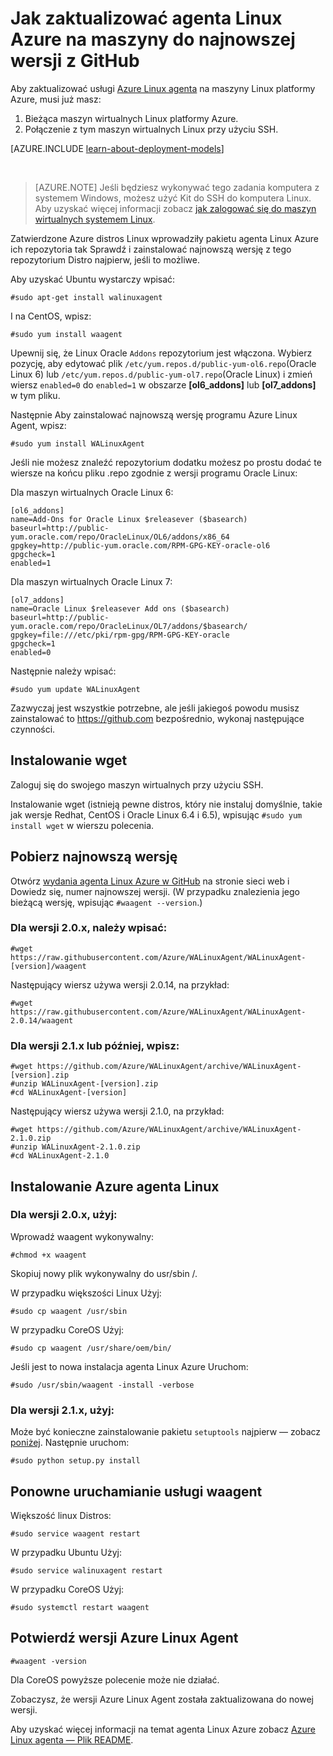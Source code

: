 <properties
    pageTitle="Aktualizowanie Azure agenta Linux z GitHub | Microsoft Azure"
    description="Dowiedz się, jak update Azure Linux Agent dla swojego maszyn wirtualnych Linux platformy Azure do wersji lateset z Github"
    services="virtual-machines-linux"
    documentationCenter=""
    authors="SuperScottz"
    manager="timlt"
    editor=""
    tags="azure-resource-manager,azure-service-management"/>

<tags
    ms.service="virtual-machines-linux"
    ms.workload="infrastructure-services"
    ms.tgt_pltfrm="vm-linux"
    ms.devlang="na"
    ms.topic="article"
    ms.date="12/14/2015"
    ms.author="mingzhan"/>


# <a name="how-to-update-the-azure-linux-agent-on-a-vm-to-the-latest-version-from-github"></a>Jak zaktualizować agenta Linux Azure na maszyny do najnowszej wersji z GitHub

Aby zaktualizować usługi [Azure Linux agenta](https://github.com/Azure/WALinuxAgent) na maszyny Linux platformy Azure, musi już masz:

1. Bieżąca maszyn wirtualnych Linux platformy Azure.
2. Połączenie z tym maszyn wirtualnych Linux przy użyciu SSH.

[AZURE.INCLUDE [learn-about-deployment-models](../../includes/learn-about-deployment-models-both-include.md)]

<br>

> [AZURE.NOTE] Jeśli będziesz wykonywać tego zadania komputera z systemem Windows, możesz użyć Kit do SSH do komputera Linux. Aby uzyskać więcej informacji zobacz [jak zalogować się do maszyn wirtualnych systemem Linux](virtual-machines-linux-mac-create-ssh-keys.md).

Zatwierdzone Azure distros Linux wprowadziły pakietu agenta Linux Azure ich repozytoria tak Sprawdź i zainstalować najnowszą wersję z tego repozytorium Distro najpierw, jeśli to możliwe.  

Aby uzyskać Ubuntu wystarczy wpisać:

    #sudo apt-get install walinuxagent

I na CentOS, wpisz:

    #sudo yum install waagent


Upewnij się, że Linux Oracle `Addons` repozytorium jest włączona. Wybierz pozycję, aby edytować plik `/etc/yum.repos.d/public-yum-ol6.repo`(Oracle Linux 6) lub `/etc/yum.repos.d/public-yum-ol7.repo`(Oracle Linux) i zmień wiersz `enabled=0` do `enabled=1` w obszarze **[ol6_addons]** lub **[ol7_addons]** w tym pliku.

Następnie Aby zainstalować najnowszą wersję programu Azure Linux Agent, wpisz:


    #sudo yum install WALinuxAgent

Jeśli nie możesz znaleźć repozytorium dodatku możesz po prostu dodać te wiersze na końcu pliku .repo zgodnie z wersji programu Oracle Linux:

Dla maszyn wirtualnych Oracle Linux 6:

    [ol6_addons]
    name=Add-Ons for Oracle Linux $releasever ($basearch)
    baseurl=http://public-yum.oracle.com/repo/OracleLinux/OL6/addons/x86_64
    gpgkey=http://public-yum.oracle.com/RPM-GPG-KEY-oracle-ol6
    gpgcheck=1
    enabled=1

Dla maszyn wirtualnych Oracle Linux 7:

    [ol7_addons]
    name=Oracle Linux $releasever Add ons ($basearch)
    baseurl=http://public-yum.oracle.com/repo/OracleLinux/OL7/addons/$basearch/
    gpgkey=file:///etc/pki/rpm-gpg/RPM-GPG-KEY-oracle
    gpgcheck=1
    enabled=0

Następnie należy wpisać:

    #sudo yum update WALinuxAgent

Zazwyczaj jest wszystkie potrzebne, ale jeśli jakiegoś powodu musisz zainstalować to https://github.com bezpośrednio, wykonaj następujące czynności.


## <a name="install-wget"></a>Instalowanie wget

Zaloguj się do swojego maszyn wirtualnych przy użyciu SSH.

Instalowanie wget (istnieją pewne distros, który nie instaluj domyślnie, takie jak wersje Redhat, CentOS i Oracle Linux 6.4 i 6.5), wpisując `#sudo yum install wget` w wierszu polecenia.


## <a name="download-the-latest-version"></a>Pobierz najnowszą wersję

Otwórz [wydania agenta Linux Azure w GitHub](https://github.com/Azure/WALinuxAgent/releases) na stronie sieci web i Dowiedz się, numer najnowszej wersji. (W przypadku znalezienia jego bieżącą wersję, wpisując `#waagent --version`.)

### <a name="for-version-20x-type"></a>Dla wersji 2.0.x, należy wpisać:

    #wget https://raw.githubusercontent.com/Azure/WALinuxAgent/WALinuxAgent-[version]/waagent  

   Następujący wiersz używa wersji 2.0.14, na przykład:

    #wget https://raw.githubusercontent.com/Azure/WALinuxAgent/WALinuxAgent-2.0.14/waagent  

### <a name="for-version-21x-or-later-type"></a>Dla wersji 2.1.x lub później, wpisz:

    #wget https://github.com/Azure/WALinuxAgent/archive/WALinuxAgent-[version].zip
    #unzip WALinuxAgent-[version].zip
    #cd WALinuxAgent-[version]

   Następujący wiersz używa wersji 2.1.0, na przykład:

    #wget https://github.com/Azure/WALinuxAgent/archive/WALinuxAgent-2.1.0.zip
    #unzip WALinuxAgent-2.1.0.zip  
    #cd WALinuxAgent-2.1.0

## <a name="install-the-azure-linux-agent"></a>Instalowanie Azure agenta Linux

### <a name="for-version-20x-use"></a>Dla wersji 2.0.x, użyj:

 Wprowadź waagent wykonywalny:

    #chmod +x waagent

 Skopiuj nowy plik wykonywalny do usr/sbin /.

  W przypadku większości Linux Użyj:

    #sudo cp waagent /usr/sbin

  W przypadku CoreOS Użyj:

    #sudo cp waagent /usr/share/oem/bin/

  Jeśli jest to nowa instalacja agenta Linux Azure Uruchom:
 
    #sudo /usr/sbin/waagent -install -verbose

### <a name="for-version-21x-use"></a>Dla wersji 2.1.x, użyj:

Może być konieczne zainstalowanie pakietu `setuptools` najpierw — zobacz [poniżej](https://pypi.python.org/pypi/setuptools). Następnie uruchom:

    #sudo python setup.py install

## <a name="restart-the-waagent-service"></a>Ponowne uruchamianie usługi waagent

Większość linux Distros:

    #sudo service waagent restart

W przypadku Ubuntu Użyj:

    #sudo service walinuxagent restart

W przypadku CoreOS Użyj:

    #sudo systemctl restart waagent

## <a name="confirm-the-azure-linux-agent-version"></a>Potwierdź wersji Azure Linux Agent

    #waagent -version

Dla CoreOS powyższe polecenie może nie działać.

Zobaczysz, że wersji Azure Linux Agent została zaktualizowana do nowej wersji.

Aby uzyskać więcej informacji na temat agenta Linux Azure zobacz [Azure Linux agenta — Plik README](https://github.com/Azure/WALinuxAgent).
